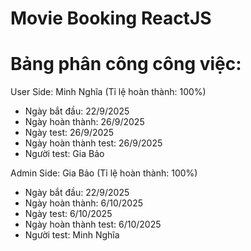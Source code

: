 # Movie Booking ReactJS
# Bảng phân công công việc:
User Side: Minh Nghĩa (Tỉ lệ hoàn thành: 100%)
- Ngày bắt đầu: 22/9/2025
- Ngày hoàn thành: 26/9/2025
- Ngày test: 26/9/2025
- Ngày hoàn thành test: 26/9/2025
- Người test: Gia Bảo

Admin Side: Gia Bảo (Tỉ lệ hoàn thành: 100%)
- Ngày bắt đầu: 22/9/2025
- Ngày hoàn thành: 6/10/2025
- Ngày test: 6/10/2025
- Ngày hoàn thành test: 6/10/2025
- Người test: Minh Nghĩa
